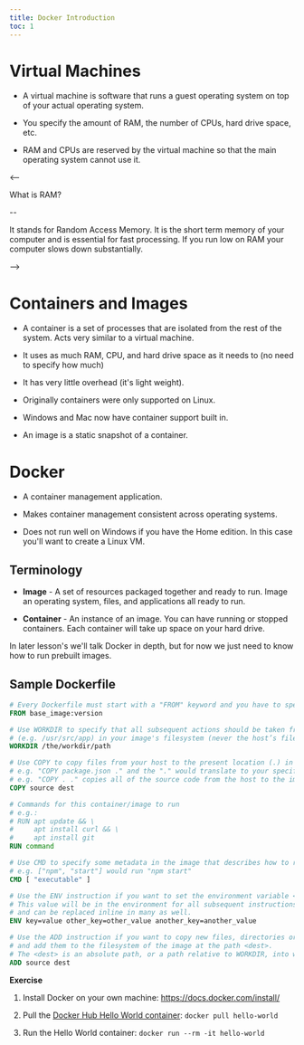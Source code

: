 ```yaml
---
title: Docker Introduction
toc: 1
---
```


# Virtual Machines

- A virtual machine is software that runs a guest operating system on top of your actual operating system.

- You specify the amount of RAM, the number of CPUs, hard drive space, etc.

- RAM and CPUs are reserved by the virtual machine so that the main operating system cannot use it.

<--

What is RAM?

--

It stands for Random Access Memory. It is the short term memory of your computer and is essential for fast processing. If you run low on RAM your computer slows down substantially.

-->

# Containers and Images

- A container is a set of processes that are isolated from the rest of the system. Acts very similar to a virtual machine.

- It uses as much RAM, CPU, and hard drive space as it needs to (no need to specify how much)

- It has very little overhead (it's light weight).

- Originally containers were only supported on Linux.

- Windows and Mac now have container support built in.

- An image is a static snapshot of a container.

# Docker

- A container management application.

- Makes container management consistent across operating systems.

- Does not run well on Windows if you have the Home edition. In this case you'll want to create a Linux VM.

## Terminology

- **Image** - A set of resources packaged together and ready to run. Image an operating system, files, and applications all ready to run.

- **Container** - An instance of an image. You can have running or stopped containers. Each container will take up space on your hard drive.

In later lesson's we'll talk Docker in depth, but for now we just need to know how to run prebuilt images.

## Sample Dockerfile

```dockerfile
# Every Dockerfile must start with a "FROM" keyword and you have to specify a base image (local or pull/reference one from dockerhub)
FROM base_image:version

# Use WORKDIR to specify that all subsequent actions should be taken from the directory
# (e.g. /usr/src/app) in your image's filesystem (never the host’s filesystem).
WORKDIR /the/workdir/path

# Use COPY to copy files from your host to the present location (.) in your image 
# e.g. "COPY package.json ." and the "." would translate to your specified WORKDIR above (/usr/src/app/package.json) 
# e.g. "COPY . ." copies all of the source code from the host to the image's filesystem.
COPY source dest

# Commands for this container/image to run
# e.g.: 
# RUN apt update && \
#     apt install curl && \
#     apt install git
RUN command

# Use CMD to specify some metadata in the image that describes how to run the container based off of this image. 
# e.g. ["npm", "start"] would run "npm start"
CMD [ "executable" ]

# Use the ENV instruction if you want to set the environment variable <key> to the value <value>. 
# This value will be in the environment for all subsequent instructions in the build stage
# and can be replaced inline in many as well.
ENV key=value other_key=other_value another_key=another_value

# Use the ADD instruction if you want to copy new files, directories or remote file URLs from <src>
# and add them to the filesystem of the image at the path <dest>.
# The <dest> is an absolute path, or a path relative to WORKDIR, into which the source will be copied inside the destination container.
ADD source dest
```

**Exercise**

1. Install Docker on your own machine: https://docs.docker.com/install/

2. Pull the [Docker Hub Hello World container](https://hub.docker.com/_/hello-world): `docker pull hello-world`

3. Run the Hello World container: `docker run --rm -it hello-world`

